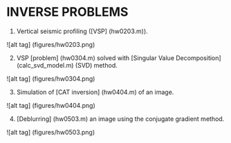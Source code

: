 # INVERSE PROBLEMS

1. Vertical seismic profiling ([VSP] (hw0203.m)).

![alt tag] (figures/hw0203.png)

2. VSP [problem] (hw0304.m) solved with [Singular Value Decomposition] (calc_svd_model.m) (SVD) method.

![alt tag] (figures/hw0304.png)

3. Simulation of [CAT inversion] (hw0404.m) of an image.

![alt tag] (figures/hw0404.png)

4. [Deblurring] (hw0503.m) an image using the conjugate gradient method.

![alt tag] (figures/hw0503.png)
